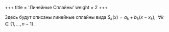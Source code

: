 +++
title = 'Линейные Сплайны'
weight = 2
+++

Здесь будут описаны линейные сплайны вида $S_k(x) = a_k + b_k(x-x_k), \ \ \forall k \in \left\{1,...,n-1\right\}$.